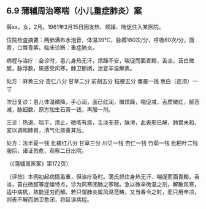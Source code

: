 ## 6.9 蒲辅周治寒喘（小儿重症肺炎）案

薛xx，女，2月。1961年3月15日因发热、烦躁、喘促住入某医院。

住院检査摘要：两肺满布水泡音，体温39℃，脉搏180次/分，呼吸80次/分，面青，口唇青紫。临床诊断：重症肺炎。

病程与治疗：会诊时，患儿身热无汗，烦躁不安，喘促而面青黯，舌淡，苔白微腻，脉浮数，属感受风寒，肺卫郁闭，治宜辛温解表。

处方：麻黄三分 杏仁八分 甘草二分 前胡五分 桔梗五分 僵蚕一钱 葱白（连须）一寸

次日复诊：患儿体温微降，手心润，面已红润，微烦躁，喘促减，舌质微红，腻苔减，脉细数，原方加生石膏一钱，再服一剂。

三诊：热退、喘平，烦止，微咳有痰，舌淡无苔，脉滑，此表邪已解，肺胃未和，宜以调和肺胃，清气化痰善其后。

处方：法半夏一钱 化橘红八分 甘草三分 川贝一钱 杏仁一钱 竹茹一钱 枇杷叶二钱 服后，诸证悉愈，观察二日出院。

（《蒲辅周医案》第172页）

〔评按〕本例初起病情虽重，但治疗及时。蒲氏抓住身热无汗、喘促而面青黯，舌淡，苔白微腻等症候特点，诊为风寒闭肺之寒喘。急以微辛微温之剂，解散风寒，适中病机，故能迎刃而解。若只谓肺炎属风温范畴，又当春令之时，而只用辛凉，则表不解而肺卫愈闭，将延误病程。
